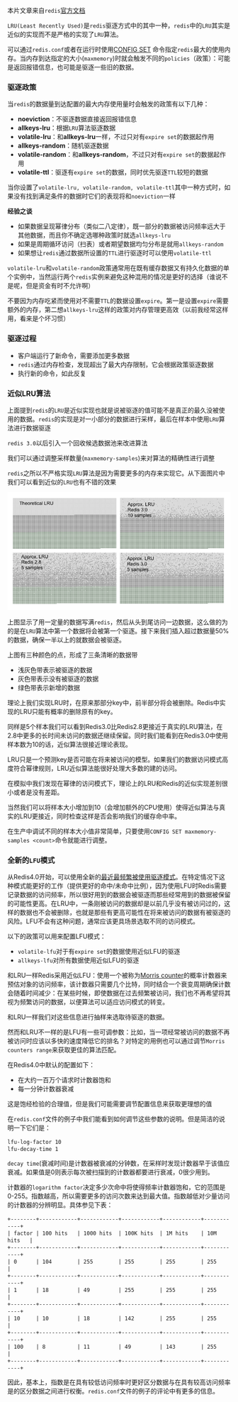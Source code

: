 本片文章来自`redis`[官方文档](https://redis.io/topics/lru-cache)

`LRU(Least Recently Used)`是`redis`驱逐方式中的其中一种，`redis`中的`LRU`其实是近似的实现而不是严格的实现了`LRU`算法。

可以通过`redis.conf`或者在运行时使用[CONFIG SET](https://redis.io/commands/config-set) 命令指定`redis`最大的使用内存。当内存到达指定的大小(`maxmemory`)时就会触发不同的`policies`（政策）：可能是返回报错信息，也可能是驱逐一些旧的数据。

### 驱逐政策

当`redis`的数据量到达配置的最大内存使用量时会触发的政策有以下几种：

* **noeviction**：不驱逐数据直接返回报错信息
* **allkeys-lru**：根据`LRU`算法驱逐数据
* **volatile-lru**：和**allkeys-lru**一样，不过只对有`expire set`的数据起作用
* **allkeys-random**：随机驱逐数据
* **volatile-random**：和**allkeys-random**，不过只对有`expire set`的数据起作用
* **volatile-ttl**：驱逐有`expire set`的数据，同时优先驱逐`TTL`较短的数据

当你设置了`volatile-lru, volatile-random, volatile-ttl`其中一种方式时，如果没有找到满足条件的数据时它们的表现将和`noeviction`一样

**经验之谈**

* 如果数据呈现幂律分布（类似二八定律），既一部分的数据被访问频率远大于其他数据，而且你不确定选哪种政策时就选`allkeys-lru`
* 如果是周期循环访问（扫表）或者期望数据均匀分布是就用`allkeys-random`
* 如果想让`redis`通过数据所设置的`TTL`进行驱逐时可以使用`volatile-ttl`

`volatile-lru`和`volatile-random`政策通常用在既有缓存数据又有持久化数据的单个实例中，当然运行两个`redis`实例来避免这种混用的情况是更好的选择（谁说不是呢，但是资金有时不允许啊）

不要因为内存吃紧而使用对不需要`TTL`的数据设置`expire`。第一是设置`expire`需要额外的内存，第二想`allkeys-lru`这样的政策对内存管理更高效（以前我经常这样用，看来是个坏习惯）

### 驱逐过程

* 客户端运行了新命令，需要添加更多数据
* `redis`通过内存检查，发现超出了最大内存限制，它会根据政策驱逐数据
* 执行新的命令，如此反复

### 近似LRU算法

上面提到`redis`的`LRU`是近似实现也就是说被驱逐的值可能不是真正的最久没被使用的数据。`redis`的实现是对一小部分的数据进行采样，最后在样本中使用`LRU`算法进行数据驱逐

`redis 3.0`以后引入一个回收候选数据池来改进算法

我们可以通过调整采样数量(`maxmemory-samples`)来对算法的精确性进行调整

`redis`之所以不严格实现`LRU`算法是因为需要更多的内存来实现它。从下面图片中我们可以看到近似的`LRU`也有不错的效果

![lru_comparison](assets/images/lru_comparison.png)

上图显示了用一定量的数据写满`redis`，然后从头到尾访问一边数据，这么做的为的是在`LRU`算法中第一个数据将会被第一个驱逐。接下来我们插入超过数据量50%的数据，确保一半以上的就数据会被驱逐。

上图有三种颜色的点，形成了三条清晰的数据带

* 浅灰色带表示被驱逐的数据
* 灰色带表示没有被驱逐的数据
* 绿色带表示新增的数据

理论上我们实现LRU时，在原来那部分key中，前半部分将会被删除。Redis中实现的LRU只能有概率的删除原有的key。

同样是5个样本我们可以看到Redis3.0比Redis2.8更接近于真实的LRU算法，在2.8中更多的长时间未访问的数据还继续保留。同时我们能看到在Redis3.0中使用样本数为10的话，近似算法很接近理论表现。

LRU只是一个预测key是否可能在将来被访问的模型。如果我们的数据访问模式高度符合幂律规则，LRU近似算法能很好处理大多数的建的访问。

在模拟中我们发现在幂律的访问模式下，理论上的LRU和Redis的近似实现差别很小或者是没有差距。

当然我们可以将样本大小增加到10（会增加额外的CPU使用）使得近似算法与真实的LRU更接近，同时检查这样是否会影响我们的缓存命中率。

在生产中调试不同的样本大小值非常简单，只要使用`CONFIG SET maxmemory-samples <count>`命令就能进行调整。

### 全新的`LFU`模式

从Redis4.0开始，可以使用全新的[最近最频繁被使用驱逐模式](http://antirez.com/news/109)。在特定情况下这种模式能更好的工作（提供更好的命中/未命中比例），因为使用LFU时Redis需要记录数据的访问频率，所以很好用到的数据会被驱逐而那些经常用到的数据被保留的可能性更高。在LRU中，一条刚被访问的数据却是以前几乎没有被访问过的，这样的数据也不会被删除，也就是那些有更高可能性在将来被访问的数据有被驱逐的风险。LFU不会有这种问题，通常应该更具场景选取不同的访问模式。

以下的政策可以用来配置LFU模式：

* `volatile-lfu`对于有`expire set`的数据使用近似LFU的驱逐
* `allkeys-lfu`对所有数据使用近似LFU的驱逐

和LRU一样Redis采用近似LFU：使用一个被称为[Morris counter](https://en.wikipedia.org/wiki/Approximate_counting_algorithm)的概率计数器来预估对象的访问频率，该计数器只需要几个比特，同时结合一个衰变周期确保计数会随着时间减少：在某些时候，即使数据在过去频繁被访问，我们也不再希望将其视为频繁访问的数据，以便算法可以适应访问模式的转变。

和LRU一样我们对这些信息进行抽样来选取待驱逐的数据。

然而和LRU不一样的是LFU有一些可调参数：比如，当一项经常被访问的数据不再被访问时应该以多快的速度降低它的排名？对特定的用例也可以通过调节`Morris counters range`来获取更佳的算法匹配。

在Redis4.0中默认的配置如下：

* 在大约一百万个请求时计数器饱和
* 每一分钟计数器衰减

这是饱经检验的合理值，但是我们可能需要调节配置信息来获取更理想的值

在`redis.conf`文件的例子中我们能看到如何调节这些参数的说明。但是简洁的说明一下它们是：

```
lfu-log-factor 10
lfu-decay-time 1
```

`decay time`(衰减时间)是计数器被衰减的分钟数，在采样时发现计数器早于该值应衰减。如果值是0则表示每次被扫描到的计数器都要进行衰减，0很少用到。

计数器的`logarithm factor`决定多少次命中将使得频率计数器饱和，它的范围是0-255。指数越高，所以需要更多的访问次数来达到最大值。指数越低对少量访问的计数器的分辨明显。具体参见下表：

```
+--------+------------+------------+------------+------------+------------+
| factor | 100 hits   | 1000 hits  | 100K hits  | 1M hits    | 10M hits   |
+--------+------------+------------+------------+------------+------------+
| 0      | 104        | 255        | 255        | 255        | 255        |
+--------+------------+------------+------------+------------+------------+
| 1      | 18         | 49         | 255        | 255        | 255        |
+--------+------------+------------+------------+------------+------------+
| 10     | 10         | 18         | 142        | 255        | 255        |
+--------+------------+------------+------------+------------+------------+
| 100    | 8          | 11         | 49         | 143        | 255        |
+--------+------------+------------+------------+------------+------------+
```

因此，基本上，指数是在具有较低访问频率时更好区分数据与在具有较高访问频率是的区分数据之间进行权衡。`redis.conf`文件的例子的评论中有更多的信息。